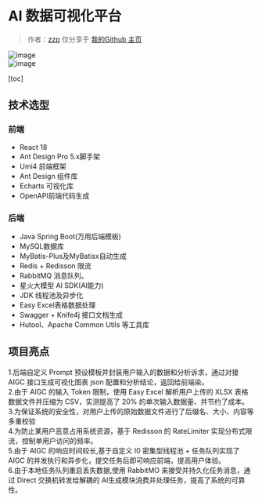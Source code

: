 # AI 数据可视化平台

> 作者：[zzp](https://github.com/Jasonzp)
> 仅分享于 [我的Github 主页](https://github.com/Jasonzp)

![image](https://github.com/user-attachments/assets/d16f46cc-afff-443e-9234-974e793cc539)  
![image](https://github.com/user-attachments/assets/10bc891f-aad6-41df-b169-73e38e610de6)


[toc]

## 技术选型
### 前端
+ React 18
+ Ant Design Pro 5.x脚手架
+ Umi4 前端框架
+ Ant Design 组件库
+ Echarts 可视化库
+ OpenAPI前端代码生成
### 后端  
+ Java Spring Boot(万用后端模板)
+ MySQL数据库
+ MyBatis-Plus及MyBatisx自动生成
+ Redis + Redisson 限流
+ RabbitMQ 消息队列。
+ 星火大模型 AI SDK(AI能力)
+ JDK 线程池及异步化
+ Easy Excel表格数据处理
+ Swagger + Knife4j 接口文档生成
+ Hutool、Apache Common Utils 等工具库
## 项目亮点
1.后端自定义 Prompt 预设模板并封装用户输入的数据和分析诉求，通过对接 AIGC 接口生成可视化图表 json 配置和分析结论，返回给前端染。  
2.由于 AIGC 的输入 Token 限制，使用 Easy Excel 解析用户上传的 XLSX 表格数据文件并压缩为 CSV，实测提高了 20% 的单次输入数据量、并节约了成本。  
3.为保证系统的安全性，对用户上传的原始数据文件进行了后缀名、大小、内容等多重校验  
4.为防止某用户恶意占用系统资源，基于 Redisson 的 RateLimiter 实现分布式限流，控制单用户访问的频率。    
5.由于 AIGC 的响应时间较长,基于自定义 I0 密集型线程池 + 任务队列实现了 AIGC 的并发执行和异步化，提交任务后即可响应前端，提高用户体验。  
6.由于本地任务队列重启丢失数据,使用 RabbitMO 来接受并持久化任务消息，通过 Direct 交换机转发给解耦的 AI生成模块消费并处理任务，提高了系统的可靠性。
